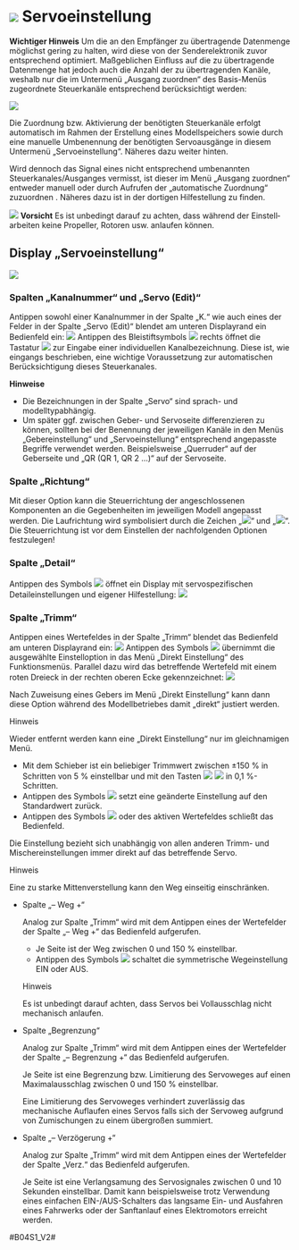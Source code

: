 # ![](https://raw.githubusercontent.com/sg26565/hott-transmitter-config/develop/documentation/001_DE-web-resources/image/main_servo_set.png) Servoeinstellung

**Wichtiger Hinweis**
Um die an den Empfänger zu übertragende Datenmenge möglichst gering zu halten, wird diese von der Senderelektronik zuvor entsprechend optimiert. Maßgeblichen Einfluss auf die zu übertragende Datenmenge hat jedoch auch die Anzahl der zu übertragenden Kanäle, weshalb nur die im Untermenü „Ausgang zuordnen“ des Basis-Menüs zugeordnete Steuerkanäle entsprechend berücksichtigt werden:

![](https://raw.githubusercontent.com/sg26565/hott-transmitter-config/develop/documentation/001_DE-web-resources/image/20180423_105534.jpg)

Die Zuordnung bzw. Aktivierung der benötigten Steuerkanäle erfolgt automatisch im Rahmen der Erstellung eines Modellspeichers sowie durch eine manuelle Umbenennung der benötigten Servoausgänge in diesem Untermenü „Servoeinstellung“. Näheres dazu weiter hinten.

Wird dennoch das Signal eines nicht entsprechend umbenannten Steuerkanales/Ausganges vermisst, ist dieser im Menü „Ausgang zuordnen“ entweder manuell oder durch Aufrufen der „automatische Zuordnung“ zuzuordnen . Näheres dazu ist in der dortigen Hilfestellung zu finden.

![](https://raw.githubusercontent.com/sg26565/hott-transmitter-config/develop/documentation/001_DE-web-resources/image/Achtung.png) **Vorsicht**
Es ist unbedingt darauf zu achten, dass während der Einstell­arbeiten keine Propeller, Rotoren usw. anlaufen können.

## Display „Servoeinstellung“

![](https://raw.githubusercontent.com/sg26565/hott-transmitter-config/develop/documentation/001_DE-web-resources/image/20180423_223846.jpg)

### Spalten „Kanalnummer“ und „Servo (Edit)“
Antippen sowohl einer Kanalnummer in der Spalte „K.“ wie auch eines der Felder in der Spalte „Servo (Edit)“ blendet am unteren Displayrand ein Bedienfeld ein:
![](https://raw.githubusercontent.com/sg26565/hott-transmitter-config/develop/documentation/001_DE-web-resources/image/20180203_141204.jpg)
Antippen des Bleistiftsymbols ![](https://raw.githubusercontent.com/sg26565/hott-transmitter-config/develop/documentation/001_DE-web-resources/image/listbar_edit_normal.png) rechts öffnet die Tastatur ![](https://raw.githubusercontent.com/sg26565/hott-transmitter-config/develop/documentation/001_DE-web-resources/image/keyboard_background.png) zur Eingabe einer individuellen Kanalbezeichnung. Diese ist, wie eingangs beschrieben, eine wichtige Voraussetzung zur automatischen Berücksichtigung dieses Steuerkanales.

**Hinweise**
- Die Bezeichnungen in der Spalte „Servo“ sind sprach- und modelltypabhängig.
- Um später ggf. zwischen Geber- und Servoseite differenzieren zu können, sollten bei der Benennung der jeweiligen Kanäle in den Menüs „Gebereinstellung“ und „Servoeinstellung“ entsprechend angepasste Begriffe verwendet werden. Beispielsweise „Querruder“ auf der Geberseite und „QR (QR 1, QR 2 ...)“ auf der Servoseite.
### Spalte „Richtung“
Mit dieser Option kann die Steuerrichtung der angeschlossenen Komponenten an die Gegebenheiten im jeweiligen Modell angepasst werden.
Die Laufrichtung wird symbolisiert durch die Zeichen „![](https://raw.githubusercontent.com/sg26565/hott-transmitter-config/develop/documentation/001_DE-web-resources/image/direction_forward.png)“ und „![](https://raw.githubusercontent.com/sg26565/hott-transmitter-config/develop/documentation/001_DE-web-resources/image/direction_backward.png)“.
Die Steuerrichtung ist vor dem Einstellen der nachfolgenden Optionen festzulegen!
    
### Spalte „Detail“
Antippen des Symbols ![](https://raw.githubusercontent.com/sg26565/hott-transmitter-config/develop/documentation/001_DE-web-resources/image/drei_Punkte.png) öffnet ein Display mit servo­spezifischen Detaileinstellungen und eigener Hilfestellung:
![](https://raw.githubusercontent.com/sg26565/hott-transmitter-config/develop/documentation/001_DE-web-resources/image/20180203_163521.jpg)
### Spalte „Trimm“
Antippen eines Wertefeldes in der Spalte „Trimm“ blendet das Bedienfeld am unteren Displayrand ein:
![](https://raw.githubusercontent.com/sg26565/hott-transmitter-config/develop/documentation/001_DE-web-resources/image/20180818_192009.jpg)
Antippen des Symbols ![](https://raw.githubusercontent.com/sg26565/hott-transmitter-config/develop/documentation/001_DE-web-resources/image/remotebar_direct_normal.png) übernimmt die ausgewählte Einstelloption in das Menü „Direkt Einstellung“ des Funktionsmenüs. Parallel dazu wird das betreffende Wertefeld mit einem roten Dreieck in der rechten oberen Ecke gekennzeichnet:
![](https://raw.githubusercontent.com/sg26565/hott-transmitter-config/develop/documentation/001_DE-web-resources/image/20180818_192359.jpg)

Nach Zuweisung eines Gebers im Menü „Direkt Einstellung“ kann dann diese Option während des Modellbetriebes damit „direkt“ justiert werden.

Hinweis

Wieder entfernt werden kann eine „Direkt Einstellung“ nur im gleichnamigen Menü.

-   Mit dem Schieber ist ein beliebiger Trimmwert zwischen ±150 % in Schritten von 5 % einstellbar und mit den Tasten ![](https://raw.githubusercontent.com/sg26565/hott-transmitter-config/develop/documentation/001_DE-web-resources/image/remotebar_decrease_normal.png) ![](https://raw.githubusercontent.com/sg26565/hott-transmitter-config/develop/documentation/001_DE-web-resources/image/remotebar_increase_normal.png) in 0,1 %-Schritten.
-   Antippen des Symbols ![](https://raw.githubusercontent.com/sg26565/hott-transmitter-config/develop/documentation/001_DE-web-resources/image/listbar_reset_normal.png) setzt eine geänderte Einstellung auf den Standardwert zurück.
-   Antippen des Symbols ![](https://raw.githubusercontent.com/sg26565/hott-transmitter-config/develop/documentation/001_DE-web-resources/image/remotebar_okay_normal.png) oder des aktiven Wertefeldes schließt das Bedienfeld.

Die Einstellung bezieht sich unabhängig von allen anderen Trimm- und Mischereinstellungen immer direkt auf das betreffende Servo.

Hinweis

Eine zu starke Mittenverstellung kann den Weg einseitig einschränken.

-   Spalte „– Weg +“
    
    Analog zur Spalte „Trimm“ wird mit dem Antippen eines der Wertefelder der Spalte „– Weg +“ das Be­dienfeld aufgerufen.
    
    -   Je Seite ist der Weg zwischen 0 und 150 % einstellbar.
    -   Antippen des Symbols ![](https://raw.githubusercontent.com/sg26565/hott-transmitter-config/develop/documentation/001_DE-web-resources/image/remotebar_link_normal.png) schaltet die symmetrische Wegeinstellung EIN oder AUS.
    
    Hinweis
    
    Es ist unbedingt darauf achten, dass Servos bei Vollausschlag nicht mechanisch anlaufen.
    
-   Spalte „Begrenzung“
    
    Analog zur Spalte „Trimm“ wird mit dem Antippen eines der Wertefelder der Spalte „– Begrenzung +“ das Be­dienfeld aufgerufen.
    
    Je Seite ist eine Begrenzung bzw. Limitierung des Servoweges auf einen Maximalausschlag zwischen 0 und 150 % einstellbar.
    
    Eine Limitierung des Servoweges verhindert zuverlässig das mechanische Auflaufen eines Servos falls sich der Servoweg aufgrund von Zumischungen zu einem übergroßen summiert.
    
-   Spalte „– Verzögerung +“
    
    Analog zur Spalte „Trimm“ wird mit dem Antippen eines der Wertefelder der Spalte „Verz.“ das Bedien­feld aufgerufen.
    
    Je Seite ist eine Verlangsamung des Servosignales zwischen 0 und 10 Sekunden einstellbar. Damit kann beispielsweise trotz Verwendung eines einfachen EIN-/AUS-Schalters das langsame Ein- und Ausfahren eines Fahrwerks oder der Sanftanlauf eines Elektromotors erreicht werden.
    

#B04S1_V2#
<!--stackedit_data:
eyJoaXN0b3J5IjpbLTgwODI3NzkyMiwtMTMxOTM4MTEzMiwyOT
Q0NDk1ODMsNjEwOTczMDA1LDk4MDkwNjQ2Ml19
-->